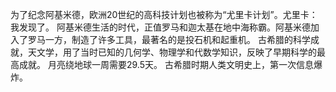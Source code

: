 为了纪念阿基米德，欧洲20世纪的高科技计划也被称为“尤里卡计划”。尤里卡：我发现了。
阿基米德生活的时代，正值罗马和迦太基在地中海称霸。阿基米德加入了罗马一方，制造了许多工具，最著名的是投石机和起重机。
古希腊的科学成就，天文学，用了当时已知的几何学、物理学和代数学知识，反映了早期科学的最高成就。
月亮绕地球一周需要29.5天。
古希腊时期人类文明史上，第一次信息爆炸。
